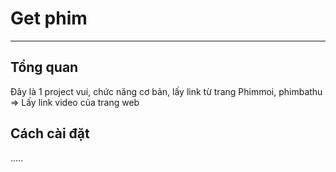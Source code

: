# Get phim
---
## Tổng quan
Đây là 1 project vui, chức năng cơ bản, lấy link từ trang Phimmoi, phimbathu => Lấy link video của trang web
## Cách cài đặt
.....
